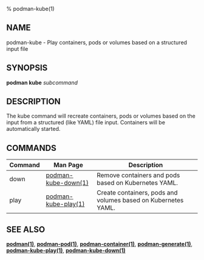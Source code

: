 % podman-kube(1)

## NAME
podman\-kube - Play containers, pods or volumes based on a structured input file

## SYNOPSIS
**podman kube** *subcommand*

## DESCRIPTION
The kube command will recreate containers, pods or volumes based on the input from a structured (like YAML)
file input.  Containers will be automatically started.

## COMMANDS

| Command  | Man Page                                            | Description                                                                  |
| -------  | --------------------------------------------------- | ---------------------------------------------------------------------------- |
| down     | [podman-kube-down(1)](podman-kube-down.1.md)        | Remove containers and pods based on Kubernetes YAML.                          |
| play     | [podman-kube-play(1)](podman-kube-play.1.md)        | Create containers, pods and volumes based on Kubernetes YAML.                 |

## SEE ALSO
**[podman(1)](podman.1.md)**, **[podman-pod(1)](podman-pod.1.md)**, **[podman-container(1)](podman-container.1.md)**, **[podman-generate(1)](podman-generate.1.md)**, **[podman-kube-play(1)](podman-kube-play.1.md)**, **[podman-kube-down(1)](podman-kube-down.1.md)**
